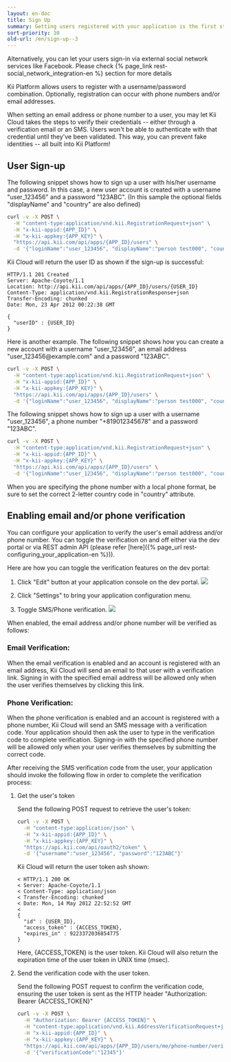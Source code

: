 ```yaml
---
layout: en-doc
title: Sign Up
summary: Getting users registered with your application is the first step for user management.
sort-priority: 10
old-url: /en/sign-up--3
---
```

<p class="callout">Alternatively, you can let your users sign-in via external social network services like Facebook.  Please check {% page_link rest-social_network_integration-en %} section for more details</p>

Kii Platform allows users to register with a username/password combination. Optionally, registration can occur with phone numbers and/or email addresses.

When setting an email address or phone number to a user, you may let Kii Cloud takes the steps to verify their credentials -- either through a verification email or an SMS. Users won't be able to authenticate with that credential until they've been validated. This way, you can prevent fake identities -- all built into Kii Platform!

## User Sign-up

The following snippet shows how to sign up a user with his/her username and password.  In this case, a new user account is created with a username "user\_123456" and a password "123ABC".  (In this sample the optional fields "displayName" and "country" are also defined)

```sh
curl -v -X POST \
  -H "content-type:application/vnd.kii.RegistrationRequest+json" \
  -H "x-kii-appid:{APP_ID}" \
  -H "x-kii-appkey:{APP_KEY}" \
  "https://api.kii.com/api/apps/{APP_ID}/users" \
  -d '{"loginName":"user_123456", "displayName":"person test000", "country":"JP", "password":"123ABC"}'
```

Kii Cloud will return the user ID as shown if the sign-up is successful:

```
HTTP/1.1 201 Created
Server: Apache-Coyote/1.1
Location: http://api.kii.com/api/apps/{APP_ID}/users/{USER_ID}
Content-Type: application/vnd.kii.RegistrationResponse+json
Transfer-Encoding: chunked
Date: Mon, 23 Apr 2012 00:22:38 GMT

{
  "userID" : {USER_ID}
}
```

Here is another example.  The following snippet shows how you can create a new account with a username "user\_123456", an email address "user\_123456@example\.com" and a password "123ABC".

```sh
curl -v -X POST \
  -H "content-type:application/vnd.kii.RegistrationRequest+json" \
  -H "x-kii-appid:{APP_ID}" \
  -H "x-kii-appkey:{APP_KEY}" \
  "https://api.kii.com/api/apps/{APP_ID}/users" \
  -d '{"loginName":"user_123456", "displayName":"person test000", "country":"JP", "password":"123ABC", "emailAddress":"user_123456@example.com"}'
```

The following snippet shows how to sign up a user with a username "user\_123456", a phone number "+819012345678" and a password "123ABC".

```sh
curl -v -X POST \
  -H "content-type:application/vnd.kii.RegistrationRequest+json" \
  -H "x-kii-appid:{APP_ID}" \
  -H "x-kii-appkey:{APP_KEY}" \
  "https://api.kii.com/api/apps/{APP_ID}/users" \
  -d '{"loginName":"user_123456", "displayName":"person test000", "country":"JP", "password":"123ABC", "phoneNumber":"+819012345678"}'
```

When you are specifying the phone number with a local phone format, be sure to set the correct 2-letter country code in "country" attribute.

## Enabling email and/or phone verification

You can configure your application to verify the user's email address and/or phone number.   You can toggle the verification on and off either via the dev portal or via REST admin API (please refer [here]({% page_url rest-configuring_your_application-en %})).

Here are how you can toggle the verification features on the dev portal:

1. Click "Edit" button at your application console on the dev portal.
    ![](01.png)

1. Click "Settings" to bring your application configuration menu.
1. Toggle SMS/Phone verification.
    ![](02.png)

When enabled, the email address and/or phone number will be verified as follows:

### Email Verification:

When the email verification is enabled and an account is registered with an email address, Kii Cloud will send an email to that user with a verification link.  Signing in with the specified email address will be allowed only when the user verifies themselves by clicking this link.

### Phone Verification:

When the phone verification is enabled and an account is registered with a phone number, Kii Cloud will send an SMS message with a verification code. Your application should then ask the user to type in the verification code to complete verification.  Signing-in with the specified phone number will be allowed only when your user verifies themselves by submitting the correct code. 

After receiving the SMS verification code from the user, your application should invoke the following flow in order to complete the verification process:

1. Get the user's token

    Send the following POST request to retrieve the user's token:

    ```sh
    curl -v -X POST \
      -H "content-type:application/json" \
      -H "x-kii-appid:{APP_ID}" \
      -H "x-kii-appkey:{APP_KEY}" \
      "https://api.kii.com/api/oauth2/token" \
      -d '{"username":"user_123456", "password":"123ABC"}'
    ```

    Kii Cloud will return the user token ash shown:

    ```
    < HTTP/1.1 200 OK
    < Server: Apache-Coyote/1.1
    < Content-Type: application/json
    < Transfer-Encoding: chunked
    < Date: Mon, 14 May 2012 22:52:52 GMT
    <
    {
      "id" : {USER_ID},
      "access_token" : {ACCESS_TOKEN},
      "expires_in" : 9223372036854775
    }
    ```

    Here, {ACCESS\_TOKEN} is the user token.  Kii Cloud will also return the expiration time of the user token in UNIX time (msec).

1. Send the verification code with the user token.

    Send the following POST request to confirm the verification code, ensuring the user token is sent as the HTTP header "Authorization: Bearer {ACCESS\_TOKEN}"

    ```sh
    curl -v -X POST \
      -H "Authorization: Bearer {ACCESS_TOKEN}" \
      -H "content-type:application/vnd.kii.AddressVerificationRequest+json" \
      -H "x-kii-appid:{APP_ID}" \
      -H "x-kii-appkey:{APP_KEY}" \
      "https://api.kii.com/api/apps/{APP_ID}/users/me/phone-number/verify" \
      -d '{"verificationCode":"12345"}'
    ```
